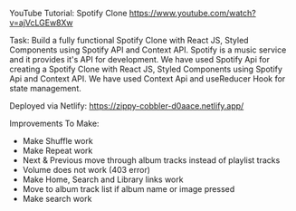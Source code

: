 YouTube Tutorial: Spotify Clone
https://www.youtube.com/watch?v=ajVcLGEw8Xw

Task:
Build a fully functional Spotify Clone with React JS, Styled Components using Spotify API and Context API. Spotify is a music service and it provides it's API for development. We have used Spotify Api for creating a Spotify Clone with React JS, Styled Components using Spotify Api and Context API. We have used Context Api and useReducer Hook for state management.

Deployed via Netlify: https://zippy-cobbler-d0aace.netlify.app/

Improvements To Make:
- Make Shuffle work
- Make Repeat work
- Next & Previous move through album tracks instead of playlist tracks
- Volume does not work (403 error)
- Make Home, Search and Library links work
- Move to album track list if album name or image pressed
- Make search work
